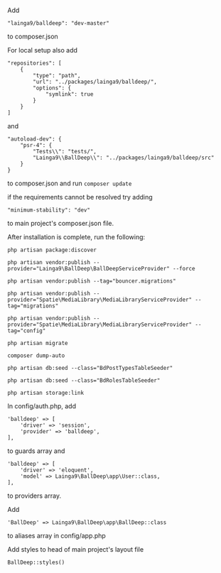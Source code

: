 Add

`"lainga9/balldeep": "dev-master"`

to composer.json

For local setup also add

```
"repositories": [
    {
        "type": "path",
        "url": "../packages/lainga9/balldeep/",
        "options": {
            "symlink": true
        }
    }
]
```

and

```
"autoload-dev": {
    "psr-4": {
        "Tests\\": "tests/",
        "Lainga9\\BallDeep\\": "../packages/lainga9/balldeep/src"
    }
}
```

to composer.json and run `composer update`

if the requirements cannot be resolved try adding

`"minimum-stability": "dev"` 

to main project's composer.json file.

After installation is complete, run the following:

```
php artisan package:discover

php artisan vendor:publish --provider="Lainga9\BallDeep\BallDeepServiceProvider" --force

php artisan vendor:publish --tag="bouncer.migrations"

php artisan vendor:publish --provider="Spatie\MediaLibrary\MediaLibraryServiceProvider" --tag="migrations"

php artisan vendor:publish --provider="Spatie\MediaLibrary\MediaLibraryServiceProvider" --tag="config"

php artisan migrate

composer dump-auto

php artisan db:seed --class="BdPostTypesTableSeeder"

php artisan db:seed --class="BdRolesTableSeeder"

php artisan storage:link

```

In config/auth.php, add

```
'balldeep' => [
    'driver' => 'session',
    'provider' => 'balldeep',
],
```

to guards array and 

```
'balldeep' => [
    'driver' => 'eloquent',
    'model' => Lainga9\BallDeep\app\User::class,
],
```

to providers array.

Add 

```'BallDeep' => Lainga9\BallDeep\app\BallDeep::class```

to aliases array in config/app.php

Add styles to head of main project's layout file

```BallDeep::styles()```